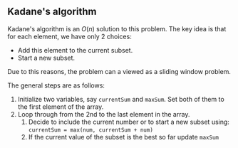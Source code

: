 ## Kadane's algorithm

Kadane's algorithm is an $O(n)$ solution to this problem.
The key idea is that for each element, we have only 2 choices:

- Add this element to the current subset.
- Start a new subset.

Due to this reasons, the problem can a viewed as a sliding window problem.

The general steps are as follows:

1. Initialize two variables, say `currentSum` and `maxSum`. Set both of them to the first element of the array.
2. Loop through from the 2nd to the last element in the array.
    1. Decide to include the current number or to start a new subset using: `currentSum = max(num, currentSum + num)`
    2. If the current value of the subset is the best so far update `maxSum`


```typescript


```